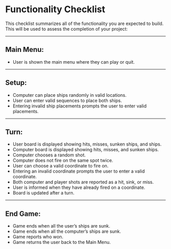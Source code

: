 # Functionality Checklist

This checklist summarizes all of the functionality you are expected to build. This will be used to assess the completion of your project:

---

## Main Menu:
- User is shown the main menu where they can play or quit.

---

## Setup:
- Computer can place ships randomly in valid locations.
- User can enter valid sequences to place both ships.
- Entering invalid ship placements prompts the user to enter valid placements.

---

## Turn:
- User board is displayed showing hits, misses, sunken ships, and ships.
- Computer board is displayed showing hits, misses, and sunken ships.
- Computer chooses a random shot.
- Computer does not fire on the same spot twice.
- User can choose a valid coordinate to fire on.
- Entering an invalid coordinate prompts the user to enter a valid coordinate.
- Both computer and player shots are reported as a hit, sink, or miss.
- User is informed when they have already fired on a coordinate.
- Board is updated after a turn.

---

## End Game:
- Game ends when all the user’s ships are sunk.
- Game ends when all the computer’s ships are sunk.
- Game reports who won.
- Game returns the user back to the Main Menu.
